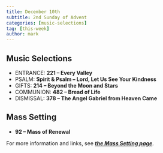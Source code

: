 ```yaml
---
title: December 10th 
subtitle: 2nd Sunday of Advent
categories: [music-selections]
tag: [this-week]
author: mark
---
```


## Music Selections

- ENTRANCE: **221 – Every Valley**
- PSALM: **Spirit & Psalm – Lord, Let Us See Your Kindness**
- GIFTS: **214 – Beyond the Moon and Stars**
- COMMUNION: **482 – Bread of Life**
- DISMISSAL: **378 – The Angel Gabriel from Heaven Came**

## Mass Setting

- **92 – Mass of Renewal**

For more information and links, see _**[the Mass Setting page](/mass-setting/)**_.
